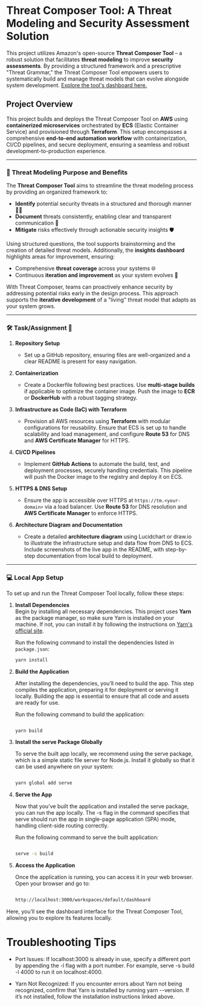 # Threat Composer Tool: A Threat Modeling and Security Assessment Solution

This project utilizes Amazon's open-source **Threat Composer Tool** – a robust solution that facilitates **threat modeling** to improve **security assessments**. By providing a structured framework and a prescriptive "Threat Grammar," the Threat Composer Tool empowers users to systematically build and manage threat models that can evolve alongside system development. [Explore the tool's dashboard here.](https://awslabs.github.io/threat-composer/workspaces/default/dashboard)

## Project Overview

This project builds and deploys the Threat Composer Tool on **AWS** using **containerized microservices** orchestrated by **ECS** (Elastic Container Service) and provisioned through **Terraform**. This setup encompasses a comprehensive **end-to-end automation workflow** with containerization, CI/CD pipelines, and secure deployment, ensuring a seamless and robust development-to-production experience.

---

### 🚀 Threat Modeling Purpose and Benefits

The **Threat Composer Tool** aims to streamline the threat modeling process by providing an organized framework to:

- **Identify** potential security threats in a structured and thorough manner 🕵️‍♂️
- **Document** threats consistently, enabling clear and transparent communication 📜
- **Mitigate** risks effectively through actionable security insights 🛡️

Using structured questions, the tool supports brainstorming and the creation of detailed threat models. Additionally, the **insights dashboard** highlights areas for improvement, ensuring:

- Comprehensive **threat coverage** across your systems 🌐
- Continuous **iteration and improvement** as your system evolves 🔄

With Threat Composer, teams can proactively enhance security by addressing potential risks early in the design process. This approach supports the **iterative development** of a "living" threat model that adapts as your system grows.

---

### 🛠️ Task/Assignment 📝

1. **Repository Setup**  
   - Set up a GitHub repository, ensuring files are well-organized and a clear README is present for easy navigation.

2. **Containerization**  
   - Create a Dockerfile following best practices. Use **multi-stage builds** if applicable to optimize the container image. Push the image to **ECR** or **DockerHub** with a robust tagging strategy.

3. **Infrastructure as Code (IaC) with Terraform**  
   - Provision all AWS resources using **Terraform** with modular configurations for reusability. Ensure that ECS is set up to handle scalability and load management, and configure **Route 53** for DNS and **AWS Certificate Manager** for HTTPS.

4. **CI/CD Pipelines**  
   - Implement **GitHub Actions** to automate the build, test, and deployment processes, securely handling credentials. This pipeline will push the Docker image to the registry and deploy it on ECS.

5. **HTTPS & DNS Setup**  
   - Ensure the app is accessible over HTTPS at `https://tm.<your-domain>` via a load balancer. Use **Route 53** for DNS resolution and **AWS Certificate Manager** to enforce HTTPS.

6. **Architecture Diagram and Documentation**  
   - Create a detailed **architecture diagram** using Lucidchart or draw.io to illustrate the infrastructure setup and data flow from DNS to ECS. Include screenshots of the live app in the README, with step-by-step documentation from local build to deployment.

---


### 💻 Local App Setup

To set up and run the Threat Composer Tool locally, follow these steps:

1. **Install Dependencies**  
   Begin by installing all necessary dependencies. This project uses **Yarn** as the package manager, so make sure Yarn is installed on your machine. If not, you can install it by following the instructions on [Yarn's official site](https://classic.yarnpkg.com/en/docs/install).

   Run the following command to install the dependencies listed in `package.json`:

   ```bash
   yarn install

2. **Build the Application**

   After installing the dependencies, you’ll need to build the app. This step compiles the application, preparing it for deployment or serving it locally. Building the app is essential to ensure that all code and assets are ready for use.

   Run the following command to build the application:

   ```bash

   yarn build

3. **Install the serve Package Globally**

   To serve the built app locally, we recommend using the serve package, which is a simple static file server for Node.js. Install it globally so that it can be used anywhere on your system:

   ```bash

   yarn global add serve


4. **Serve the App**

   Now that you’ve built the application and installed the serve package, you can run the app locally. The -s flag in the command specifies that serve should run the app in single-page application (SPA) mode, handling client-side routing correctly.

   Run the following command to serve the built application:

   ```bash

   serve -s build

5. **Access the Application**

   Once the application is running, you can access it in your web browser. Open your browser and go to:

   ```bash

   http://localhost:3000/workspaces/default/dashboard

Here, you’ll see the dashboard interface for the Threat Composer Tool, allowing you to explore its features locally.

# Troubleshooting Tips

- Port Issues: If localhost:3000 is already in use, specify a different port by appending the -l flag with a port number. For example, serve -s build -l 4000 to run it on localhost:4000.

- Yarn Not Recognized: If you encounter errors about Yarn not being recognized, confirm that Yarn is installed by running yarn --version. If it’s not installed, follow the installation instructions linked above.